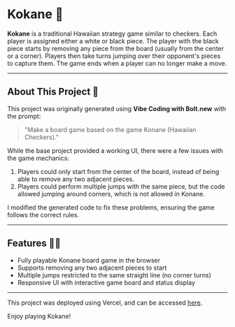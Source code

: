 # Kokane 🌺

**Kokane** is a traditional Hawaiian strategy game similar to checkers. Each player is assigned either a white or black piece. The player with the black piece starts by removing any piece from the board (usually from the center or a corner). Players then take turns jumping over their opponent's pieces to capture them. The game ends when a player can no longer make a move.

---

## About This Project 📑

This project was originally generated using **Vibe Coding with Bolt.new** with the prompt:

> "Make a board game based on the game Konane (Hawaiian Checkers)."

While the base project provided a working UI, there were a few issues with the game mechanics:

1. Players could only start from the center of the board, instead of being able to remove any two adjacent pieces.  
2. Players could perform multiple jumps with the same piece, but the code allowed jumping around corners, which is not allowed in Konane.

I modified the generated code to fix these problems, ensuring the game follows the correct rules.

---

## Features 👩‍💻

- Fully playable Konane board game in the browser  
- Supports removing any two adjacent pieces to start  
- Multiple jumps restricted to the same straight line (no corner turns)  
- Responsive UI with interactive game board and status display  

---
This project was deployed using Vercel, and can be accessed [here](https://kokane.vercel.app/).

Enjoy playing Kokane!
